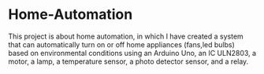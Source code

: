 # Home-Automation
This project is about home automation, in which I have created a system that can automatically turn on or off home appliances (fans,led bulbs) based on environmental conditions using an Arduino Uno, an IC ULN2803, a motor, a lamp, a temperature sensor, a photo detector sensor, and a relay.
